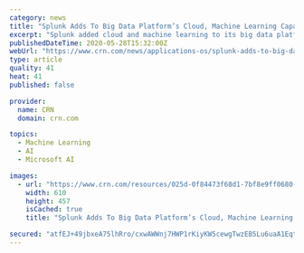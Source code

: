 ```yaml
---
category: news
title: "Splunk Adds To Big Data Platform’s Cloud, Machine Learning Capabilities"
excerpt: "Splunk added cloud and machine learning to its big data platform and announced a partnership with Google Cloud."
publishedDateTime: 2020-05-28T15:32:00Z
webUrl: "https://www.crn.com/news/applications-os/splunk-adds-to-big-data-platform-s-cloud-machine-learning-capabilities"
type: article
quality: 41
heat: 41
published: false

provider:
  name: CRN
  domain: crn.com

topics:
  - Machine Learning
  - AI
  - Microsoft AI

images:
  - url: "https://www.crn.com/resources/025d-0f84473f68d1-7bf8e9ff0680-1000/splunk-sign.jpg"
    width: 610
    height: 457
    isCached: true
    title: "Splunk Adds To Big Data Platform’s Cloud, Machine Learning Capabilities"

secured: "atfEJ+49jbxeA75lhRro/cxwAWWnj7HWP1rKiyKW5cewgTwzEB5Lu6uaA1EqtZjMC9S/SHMS7GkDW5YcubRXSqRUgkACwDzTJYp2Y+zP3RoS3LGuRfWCH0Ci19bwYyuZKtd0oMwfmI+CRMCDcxUCWRJxUWwztwwJIJCND3kibESCAXq0gbKk7bcOQsF1vsB9rWTOdc2uY/VSFQvrQwTMsgJuHZGPFgW3lFhPPtRKHESPF7AU6J2MSFuQONuhIXJMd5qIeeuZRVUohHkUbshRPQMLl/uMjil5TIuPHQh0NIg1Ue2kUFpVN5nmnpMFKf1enKMQlljomMUVO6EVuQhhabf93MJ0vSWyv8vJBfqJXfmpr78HaIOLnRu6DA+oCsdM8aklA/jczBb3Ohpg4hQ4JB+KulNybbRJrYUTXXOZZ4InUiOfjYJkad5ZQhZx9OKEFVyksun20lAMCg5sQ9TkG0ue/T7luBFLcqTv5KMvwaw=;qOPGbvKcaUHZII3uOiVF7w=="
---
```


